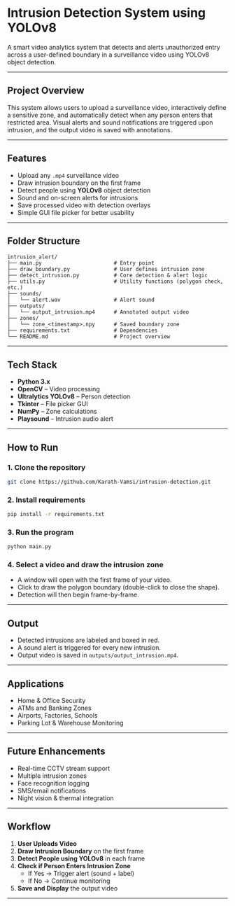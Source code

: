#  Intrusion Detection System using YOLOv8

A smart video analytics system that detects and alerts unauthorized entry across a user-defined boundary in a surveillance video using YOLOv8 object detection.

---

## Project Overview

This system allows users to upload a surveillance video, interactively define a sensitive zone, and automatically detect when any person enters that restricted area. Visual alerts and sound notifications are triggered upon intrusion, and the output video is saved with annotations.

---

## Features

- Upload any `.mp4` surveillance video
- Draw intrusion boundary on the first frame
- Detect people using **YOLOv8** object detection
- Sound and on-screen alerts for intrusions
- Save processed video with detection overlays
- Simple GUI file picker for better usability

---

## Folder Structure

```
intrusion_alert/
├── main.py                       # Entry point
├── draw_boundary.py              # User defines intrusion zone
├── detect_intrusion.py           # Core detection & alert logic
├── utils.py                      # Utility functions (polygon check, etc.)
├── sounds/
│   └── alert.wav                 # Alert sound
├── outputs/
│   └── output_intrusion.mp4      # Annotated output video
├── zones/
│   └── zone_<timestamp>.npy      # Saved boundary zone
├── requirements.txt              # Dependencies
└── README.md                     # Project overview
```

---

## Tech Stack

- **Python 3.x**
- **OpenCV** – Video processing
- **Ultralytics YOLOv8** – Person detection
- **Tkinter** – File picker GUI
- **NumPy** – Zone calculations
- **Playsound** – Intrusion audio alert

---

## How to Run

### 1. Clone the repository
```bash
git clone https://github.com/Karath-Vamsi/intrusion-detection.git
```

### 2. Install requirements
```bash
pip install -r requirements.txt
```

### 3. Run the program
```bash
python main.py
```

### 4. Select a video and draw the intrusion zone

- A window will open with the first frame of your video.
- Click to draw the polygon boundary (double-click to close the shape).
- Detection will then begin frame-by-frame.

---

## Output

- Detected intrusions are labeled and boxed in red.
- A sound alert is triggered for every new intrusion.
- Output video is saved in `outputs/output_intrusion.mp4`.

---

## Applications

- Home & Office Security
- ATMs and Banking Zones
- Airports, Factories, Schools
- Parking Lot & Warehouse Monitoring

---

## Future Enhancements

- Real-time CCTV stream support
- Multiple intrusion zones
- Face recognition logging
- SMS/email notifications
- Night vision & thermal integration

---

## Workflow

1. **User Uploads Video**
2. **Draw Intrusion Boundary** on the first frame
3. **Detect People using YOLOv8** in each frame
4. **Check if Person Enters Intrusion Zone**
   - If Yes → Trigger alert (sound + label)
   - If No → Continue monitoring
5. **Save and Display** the output video

---


